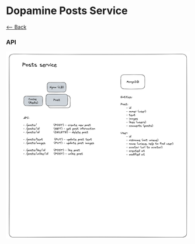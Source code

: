 # Dopamine Posts Service

[<-- Back](../../README.md)

### API

![posts-service-api](../../docs/architecture/posts-service.png)

